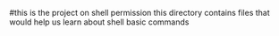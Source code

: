 #this is the project on shell permission 
this directory contains files that would help us learn about shell basic commands
